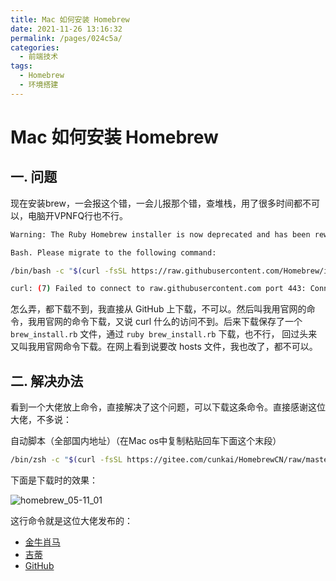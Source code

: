 ```yaml
---
title: Mac 如何安装 Homebrew
date: 2021-11-26 13:16:32
permalink: /pages/024c5a/
categories:
  - 前端技术
tags:
  - Homebrew
  - 环境搭建
---
```


# Mac 如何安装 Homebrew

## 一. 问题

现在安装brew，一会报这个错，一会儿报那个错，查堆栈，用了很多时间都不可以，电脑开VPNFQ行也不行。

```bash
Warning: The Ruby Homebrew installer is now deprecated and has been rewritten in

Bash. Please migrate to the following command:

/bin/bash -c "$(curl -fsSL https://raw.githubusercontent.com/Homebrew/install/master/install.sh)"

curl: (7) Failed to connect to raw.githubusercontent.com port 443: Connection refused
```

怎么弄，都下载不到，我直接从 GitHub 上下载，不可以。然后叫我用官网的命令，我用官网的命令下载，又说 curl 什么的访问不到。后来下载保存了一个 `brew_install.rb` 文件，通过 `ruby brew_install.rb` 下载，也不行，
回过头来又叫我用官网命令下载。在网上看到说要改 hosts 文件，我也改了，都不可以。

## 二. 解决办法

看到一个大佬放上命令，直接解决了这个问题，可以下载这条命令。直接感谢这位大佬，不多说：

自动脚本（全部国内地址）（在Mac os中复制粘贴回车下面这个末段）

```bash
/bin/zsh -c "$(curl -fsSL https://gitee.com/cunkai/HomebrewCN/raw/master/Homebrew.sh)"
```

下面是下载时的效果：

![homebrew_05-11_01](https://cdn.staticaly.com/gh/oliver556/image-hosting@master/20220511/homebrew_05-11_01.38xnblmvffa0.webp)

这行命令就是这位大佬发布的：

- [金牛肖马](https://zhuanlan.zhihu.com/p/111014448)
- [吉蒂](https://gitee.com/cunkai/HomebrewCN)
- [GitHub](https://github.com/cunkai/HomebrewCN)
